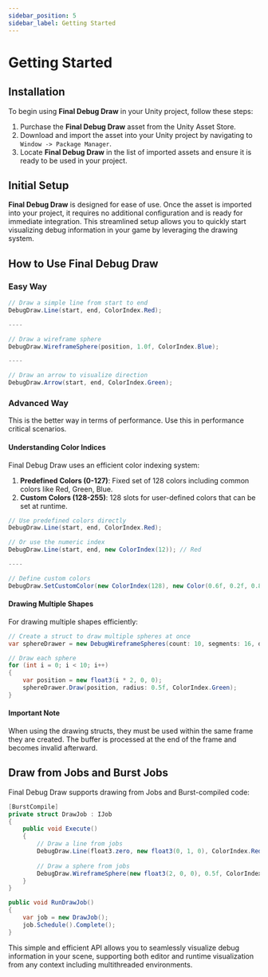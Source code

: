 ```yaml
---
sidebar_position: 5
sidebar_label: Getting Started
---
```


# Getting Started

## Installation

To begin using **Final Debug Draw** in your Unity project, follow these steps:

1. Purchase the **Final Debug Draw** asset from the Unity Asset Store.
2. Download and import the asset into your Unity project by navigating to `Window -> Package Manager`.
3. Locate **Final Debug Draw** in the list of imported assets and ensure it is ready to be used in your project.

## Initial Setup

**Final Debug Draw** is designed for ease of use. Once the asset is imported into your project, it requires no additional configuration and is ready for immediate integration. This streamlined setup allows you to quickly start visualizing debug information in your game by leveraging the drawing system.

## How to Use Final Debug Draw

### Easy Way

```csharp
// Draw a simple line from start to end
DebugDraw.Line(start, end, ColorIndex.Red);

----

// Draw a wireframe sphere
DebugDraw.WireframeSphere(position, 1.0f, ColorIndex.Blue);

----

// Draw an arrow to visualize direction
DebugDraw.Arrow(start, end, ColorIndex.Green);
```

### Advanced Way

This is the better way in terms of performance. Use this in performance critical scenarios.

#### Understanding Color Indices

Final Debug Draw uses an efficient color indexing system:

1. **Predefined Colors (0-127)**: Fixed set of 128 colors including common colors like Red, Green, Blue.
2. **Custom Colors (128-255)**: 128 slots for user-defined colors that can be set at runtime.

```csharp
// Use predefined colors directly
DebugDraw.Line(start, end, ColorIndex.Red);

// Or use the numeric index
DebugDraw.Line(start, end, new ColorIndex(12)); // Red

----

// Define custom colors
DebugDraw.SetCustomColor(new ColorIndex(128), new Color(0.6f, 0.2f, 0.8f, 1.0f));
```

#### Drawing Multiple Shapes

For drawing multiple shapes efficiently:

```csharp
// Create a struct to draw multiple spheres at once
var sphereDrawer = new DebugWireframeSpheres(count: 10, segments: 16, duration: 0f, depthTest: false);

// Draw each sphere
for (int i = 0; i < 10; i++)
{
    var position = new float3(i * 2, 0, 0);
    sphereDrawer.Draw(position, radius: 0.5f, ColorIndex.Green);
}
```

#### Important Note

When using the drawing structs, they must be used within the same frame they are created. The buffer is processed at the end of the frame and becomes invalid afterward.

## Draw from Jobs and Burst Jobs

Final Debug Draw supports drawing from Jobs and Burst-compiled code:

```csharp
[BurstCompile]
private struct DrawJob : IJob
{
    public void Execute()
    {
        // Draw a line from jobs
        DebugDraw.Line(float3.zero, new float3(0, 1, 0), ColorIndex.Red);
        
        // Draw a sphere from jobs
        DebugDraw.WireframeSphere(new float3(2, 0, 0), 0.5f, ColorIndex.Blue);
    }
}

public void RunDrawJob()
{
    var job = new DrawJob();
    job.Schedule().Complete();
}
```

This simple and efficient API allows you to seamlessly visualize debug information in your scene, supporting both editor and runtime visualization from any context including multithreaded environments.
